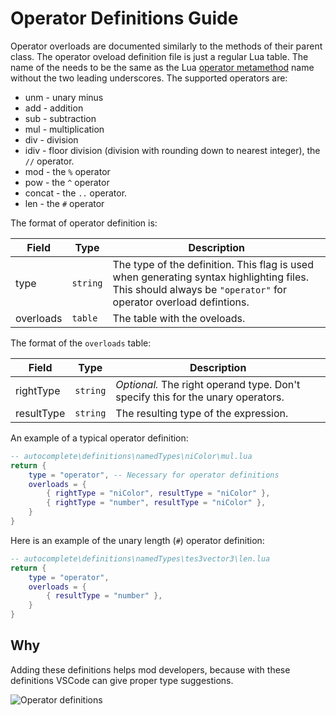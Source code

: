 # Operator Definitions Guide

Operator overloads are documented similarly to the methods of their parent class. The operator oveload definition file is just a regular Lua table. The name of the needs to be the same as the Lua [operator metamethod](http://lua-users.org/wiki/MetatableEvents) name without the two leading underscores. The supported operators are:
- unm - unary minus
- add - addition
- sub - subtraction
- mul - multiplication
- div - division
- idiv - floor division (division with rounding down to nearest integer), the `//` operator.
- mod - the `%` operator
- pow - the `^` operator
- concat - the `..` operator.
- len - the `#` operator

The format of operator definition is:

| Field       | Type      | Description |
| ----------- | --------- | ----------- |
|  type       | `string`  | The type of the definition. This flag is used when generating syntax highlighting files. This should always be `"operator"` for operator overload defintions. |
| overloads   | `table`   | The table with the oveloads. |


The format of the `overloads` table:

| Field       | Type      | Description                                                                     |
| ----------- | --------- | ------------------------------------------------------------------------------- |
| rightType   | `string`  | *Optional.* The right operand type. Don't specify this for the unary operators. |
| resultType  | `string`  | The resulting type of the expression.                                           |

An example of a typical operator definition:

```Lua
-- autocomplete\definitions\namedTypes\niColor\mul.lua
return {
	type = "operator", -- Necessary for operator definitions
	overloads = {
		{ rightType = "niColor", resultType = "niColor" },
		{ rightType = "number", resultType = "niColor" },
	}
}
```

Here is an example of the unary length (`#`) operator definition:

```Lua
-- autocomplete\definitions\namedTypes\tes3vector3\len.lua
return {
	type = "operator",
	overloads = {
		{ resultType = "number" },
	}
}
```

## Why

Adding these definitions helps mod developers, because with these definitions VSCode can give proper type suggestions.


![Operator definitions](https://user-images.githubusercontent.com/41503714/185394230-91dc4020-0938-4efd-9e6f-893fdfbfbd7d.png)


